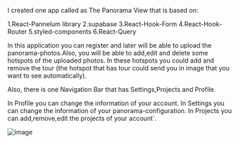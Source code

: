 I created one app called as The Panorama View that is based on:

1.React-Pannelum library
2.supabase
3.React-Hook-Form
4.React-Hook-Router
5.styled-components
6.React-Query



In this application you can register and later  will be able to upload the panorama-photos.Also, you will be able to add,edit and delete some hotspots of the uploaded photos. In these hotspots you could add and remove the tour (the hotspot that has tour could send you in image that you want to see automatically).

Also, there is one Navigation Bar that has Settings,Projects and Profile.

In Profile you can change the information of your account.
In Settings you can change the information of your panorama-configuration.
In Projects you can add,remove,edit the projects of your account`.


![image](https://github.com/nick9730/React-Panorama-View/assets/134779828/33d90125-1686-430c-b363-35b47a6a35b8)



